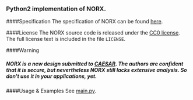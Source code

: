 ### Python2 implementation of NORX.

####Specification
The specification of NORX can be found [here](https://norx.io/data/norx.pdf).

####License
The NORX source code is released under the [CC0 license](https://creativecommons.org/publicdomain/zero/1.0/). The full license text is included in the file `LICENSE`.

####Warning
##### NORX is a new design submitted to [CAESAR](http://competitions.cr.yp.to/caesar.html). The authors are confident that it is secure, but nevertheless NORX still lacks extensive analysis. So don't use it in your applications, yet.

####Usage & Examples
See [main.py](https://github.com/Daeinar/norx-py/blob/master/main.py).
